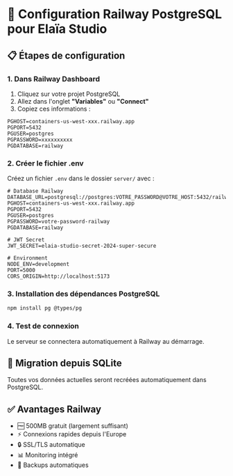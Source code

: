 # 🚄 Configuration Railway PostgreSQL pour Elaïa Studio

## 📋 Étapes de configuration

### 1. Dans Railway Dashboard
1. Cliquez sur votre projet PostgreSQL
2. Allez dans l'onglet **"Variables"** ou **"Connect"**
3. Copiez ces informations :

```
PGHOST=containers-us-west-xxx.railway.app
PGPORT=5432
PGUSER=postgres
PGPASSWORD=xxxxxxxxxx
PGDATABASE=railway
```

### 2. Créer le fichier .env
Créez un fichier `.env` dans le dossier `server/` avec :

```env
# Database Railway
DATABASE_URL=postgresql://postgres:VOTRE_PASSWORD@VOTRE_HOST:5432/railway
PGHOST=containers-us-west-xxx.railway.app
PGPORT=5432
PGUSER=postgres
PGPASSWORD=votre-password-railway
PGDATABASE=railway

# JWT Secret
JWT_SECRET=elaia-studio-secret-2024-super-secure

# Environment
NODE_ENV=development
PORT=5000
CORS_ORIGIN=http://localhost:5173
```

### 3. Installation des dépendances PostgreSQL
```bash
npm install pg @types/pg
```

### 4. Test de connexion
Le serveur se connectera automatiquement à Railway au démarrage.

## 🔄 Migration depuis SQLite
Toutes vos données actuelles seront recréées automatiquement dans PostgreSQL.

## ✅ Avantages Railway
- 🆓 500MB gratuit (largement suffisant)
- ⚡ Connexions rapides depuis l'Europe
- 🔒 SSL/TLS automatique
- 📊 Monitoring intégré
- 💾 Backups automatiques 